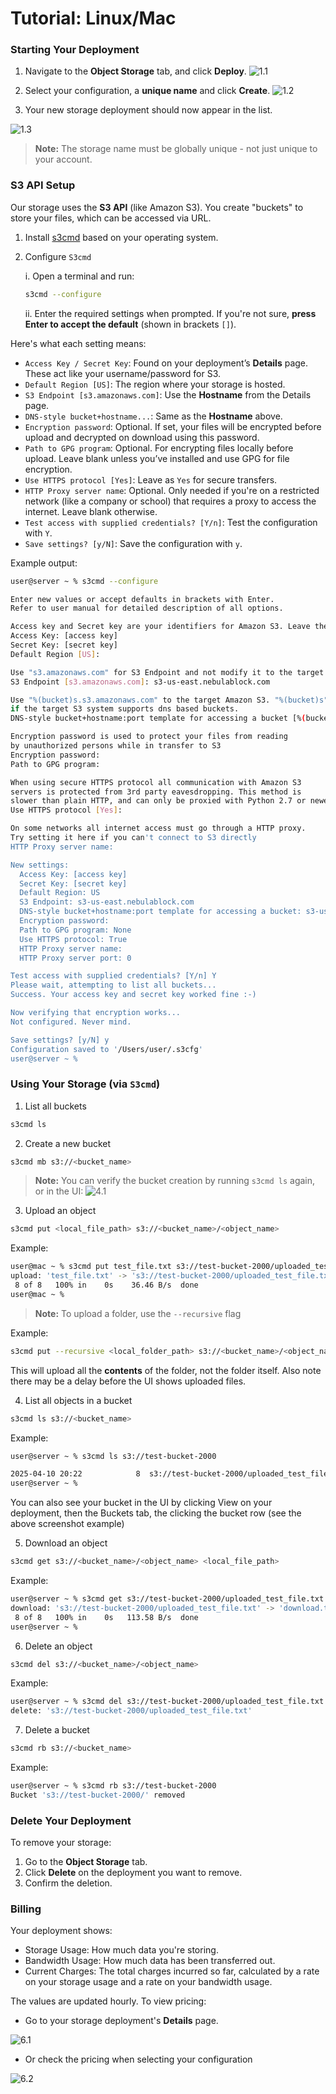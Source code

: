 # Tutorial: Linux/Mac

### Starting Your Deployment 

1. Navigate to the **Object Storage** tab, and click **Deploy**.
![1.1](../../assets/images/storage_linux_tutorial/1.png)

2. Select your configuration, a **unique name** and click **Create**.
![1.2](../../assets/images/storage_linux_tutorial/2.png)
3. Your new storage deployment should now appear in the list.

![1.3](../../assets/images/storage_linux_tutorial/3.png)

> **Note:** The storage name must be globally unique - not just unique to your account. 

### S3 API Setup 

Our storage uses the **S3 API** (like Amazon S3). You create "buckets" to store your files, which can be accessed via URL. 

1. Install [s3cmd](https://s3tools.org/s3cmd) based on your operating system.

2. Configure `S3cmd`

    i. Open a terminal and run:
    ```bash
    s3cmd --configure
    ```
    ii. Enter the required settings when prompted. If you're not sure, **press Enter to accept the default** (shown in brackets `[]`). 

Here's what each setting means: 

- `Access Key / Secret Key`: Found on your deployment’s **Details** page. These act like your username/password for S3.
- `Default Region [US]`: The region where your storage is hosted.
- `S3 Endpoint [s3.amazonaws.com]`: Use the **Hostname** from the Details page. 
- `DNS-style bucket+hostname...`: Same as the **Hostname** above. 
- `Encryption password`: Optional. If set, your files will be encrypted before upload and decrypted on download using this password. 
- `Path to GPG program`: Optional. For encrypting files locally before upload. Leave blank unless you’ve installed and use GPG for file encryption.
- `Use HTTPS protocol [Yes]`: Leave as `Yes` for secure transfers. 
- `HTTP Proxy server name`: Optional. Only needed if you're on a restricted network (like a company or school) that requires a proxy to access the internet. Leave blank otherwise.
- `Test access with supplied credentials? [Y/n]`: Test the configuration with `Y`. 
- `Save settings? [y/N]`: Save the configuration with `y`.

Example output: 
```bash
user@server ~ % s3cmd --configure

Enter new values or accept defaults in brackets with Enter.
Refer to user manual for detailed description of all options.

Access key and Secret key are your identifiers for Amazon S3. Leave them empty for using the env variables.
Access Key: [access key]
Secret Key: [secret key]
Default Region [US]: 

Use "s3.amazonaws.com" for S3 Endpoint and not modify it to the target Amazon S3.
S3 Endpoint [s3.amazonaws.com]: s3-us-east.nebulablock.com

Use "%(bucket)s.s3.amazonaws.com" to the target Amazon S3. "%(bucket)s" and "%(location)s" vars can be used
if the target S3 system supports dns based buckets.
DNS-style bucket+hostname:port template for accessing a bucket [%(bucket)s.s3.amazonaws.com]: s3-us-east.nebulablock.com

Encryption password is used to protect your files from reading
by unauthorized persons while in transfer to S3
Encryption password: 
Path to GPG program: 

When using secure HTTPS protocol all communication with Amazon S3
servers is protected from 3rd party eavesdropping. This method is
slower than plain HTTP, and can only be proxied with Python 2.7 or newer
Use HTTPS protocol [Yes]: 

On some networks all internet access must go through a HTTP proxy.
Try setting it here if you can't connect to S3 directly
HTTP Proxy server name: 

New settings:
  Access Key: [access key]
  Secret Key: [secret key]
  Default Region: US
  S3 Endpoint: s3-us-east.nebulablock.com
  DNS-style bucket+hostname:port template for accessing a bucket: s3-us-east.nebulablock.com
  Encryption password: 
  Path to GPG program: None
  Use HTTPS protocol: True
  HTTP Proxy server name: 
  HTTP Proxy server port: 0

Test access with supplied credentials? [Y/n] Y
Please wait, attempting to list all buckets...
Success. Your access key and secret key worked fine :-)

Now verifying that encryption works...
Not configured. Never mind.

Save settings? [y/N] y
Configuration saved to '/Users/user/.s3cfg'
user@server ~ % 
```

### Using Your Storage (via `S3cmd`)

1. List all buckets 

```bash
s3cmd ls
```

2. Create a new bucket 

```bash
s3cmd mb s3://<bucket_name>
```

> **Note:** You can verify the bucket creation by running `s3cmd ls` again, or in the UI:
>![4.1](../../assets/images/storage_linux_tutorial/4.png)

3. Upload an object 

```bash
s3cmd put <local_file_path> s3://<bucket_name>/<object_name>
```

Example:  
```bash
user@mac ~ % s3cmd put test_file.txt s3://test-bucket-2000/uploaded_test_file.txt
upload: 'test_file.txt' -> 's3://test-bucket-2000/uploaded_test_file.txt'  [1 of 1]
 8 of 8   100% in    0s    36.46 B/s  done
user@mac ~ % 
```

> **Note:** To upload a folder, use the `--recursive` flag

Example: 

```bash
s3cmd put --recursive <local_folder_path> s3://<bucket_name>/<object_name>`).
```

This will upload all the **contents** of the folder, not the folder itself. Also note there may be a delay before the UI shows uploaded files. 

4. List all objects in a bucket 

```bash
s3cmd ls s3://<bucket_name>
```

Example: 
```bash
user@server ~ % s3cmd ls s3://test-bucket-2000                                      

2025-04-10 20:22            8  s3://test-bucket-2000/uploaded_test_file.txt
user@server ~ % 
```

You can also see your bucket in the UI by clicking View on your deployment, then the Buckets tab, the clicking the bucket row (see the above screenshot example)  

5. Download an object 

```bash
s3cmd get s3://<bucket_name>/<object_name> <local_file_path>
```

Example: 

```bash
user@server ~ % s3cmd get s3://test-bucket-2000/uploaded_test_file.txt download.txt     
download: 's3://test-bucket-2000/uploaded_test_file.txt' -> 'download.txt'  [1 of 1]
 8 of 8   100% in    0s   113.58 B/s  done
user@server ~ % 
```
6. Delete an object 

```bash
s3cmd del s3://<bucket_name>/<object_name>
```

Example:
```bash
user@server ~ % s3cmd del s3://test-bucket-2000/uploaded_test_file.txt          
delete: 's3://test-bucket-2000/uploaded_test_file.txt'
```

7. Delete a bucket 

```bash
s3cmd rb s3://<bucket_name>
```

Example:  
```bash
user@server ~ % s3cmd rb s3://test-bucket-2000                       
Bucket 's3://test-bucket-2000/' removed
```

### Delete Your Deployment

To remove your storage:
1. Go to the **Object Storage** tab.
2. Click **Delete** on the deployment you want to remove. 
3. Confirm the deletion. 

### Billing 

Your deployment shows: 

- Storage Usage: How much data you're storing.
- Bandwidth Usage: How much data has been transferred out. 
- Current Charges: The total charges incurred so far, calculated by a rate on your storage usage and a rate on your bandwidth usage. 

The values are updated hourly. To view pricing: 
- Go to your storage deployment's **Details** page. 

![6.1](../../assets/images/storage_linux_tutorial/5.png)

- Or check the pricing when selecting your configuration

![6.2](../../assets/images/storage_linux_tutorial/6.png)